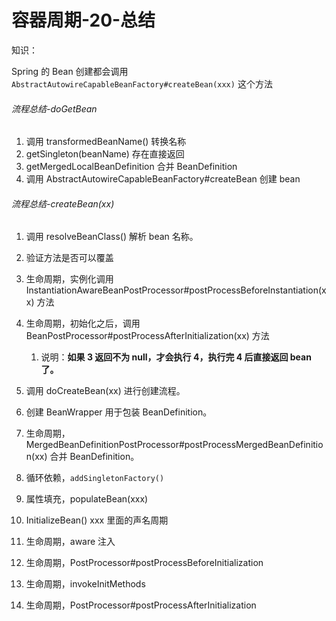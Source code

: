 # 容器周期-20-总结

知识：

Spring 的 Bean 创建都会调用 `AbstractAutowireCapableBeanFactory#createBean(xxx)` 这个方法

###### 流程总结-doGetBean

1. 调用 transformedBeanName() 转换名称
2. getSingleton(beanName) 存在直接返回
3. getMergedLocalBeanDefinition 合并 BeanDefinition
4. 调用 AbstractAutowireCapableBeanFactory#createBean 创建 bean

###### 流程总结-createBean(xx)

1. 调用 resolveBeanClass() 解析 bean 名称。
2. 验证方法是否可以覆盖
3. 生命周期，实例化调用 InstantiationAwareBeanPostProcessor#postProcessBeforeInstantiation(xx) 方法
4. 生命周期，初始化之后，调用 BeanPostProcessor#postProcessAfterInitialization(xx) 方法

   1. 说明：**如果 3 返回不为 null，才会执行 4，执行完 4 后直接返回 bean 了。**

5. 调用 doCreateBean(xx) 进行创建流程。

6. 创建 BeanWrapper 用于包装 BeanDefinition。

7. 生命周期，MergedBeanDefinitionPostProcessor#postProcessMergedBeanDefinition(xx) 合并 BeanDefinition。

8. 循环依赖，`addSingletonFactory()`

9. 属性填充，populateBean(xxx)

10. InitializeBean() xxx 里面的声名周期

11. 生命周期，aware 注入

12. 生命周期，PostProcessor#postProcessBeforeInitialization

13. 生命周期，invokeInitMethods

14. 生命周期，PostProcessor#postProcessAfterInitialization
